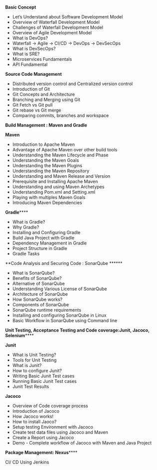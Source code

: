**Basic Concept**
* Let’s Understand about Software Development Model
* Overview of Waterfall Development Model
* Challenges of Waterfall Development Model
* Overview of Agile Development Model
* What is DevOps?
* Waterfall -> Agile -> CI/CD -> DevOps -> DevSecOps
* What is DevSecOps?
* What is SRE?
* Microservices Fundamentals
* API Fundamental

****Source Code Management****
* Distributed version control and Centralized version control
* Introduction of Git
* Git Concepts and Architecture
* Branching and Merging using Git
* Git Fetch vs Git pull
* Git rebase vs Git merge
* Comparing commits, branches and workspace

****Build Management : Maven and Gradle****

****Maven****

* Introduction to Apache Maven
* Advantage of Apache Maven over other build tools
* Understanding the Maven Lifecycle and Phase
* Understanding the Maven Goals
* Understanding the Maven Plugins
* Understanding the Maven Repository
* Understanding and Maven Release and Version
* Prerequisite and Installing Apache Maven
* Understanding and using Maven Archetypes
* Understanding Pom.xml and Setting.xml
* Playing with multiples Maven Goals
* Introducing Maven Dependencies

**Gradle******

* What is Gradle?
* Why Gradle?
* Installing and Configuring Gradle
* Build Java Project with Gradle
* Dependency Management in Gradle
* Project Structure in Gradle
* Gradle Tasks

**Code Analysis and Securing Code : SonarQube ******

* What is SonarQube?
* Benefits of SonarQube?
* Alternative of SonarQube
* Understanding Various License of SonarQube
* Architecture of SonarQube
* How SonarQube works?
* Components of SonarQube
* SonarQube runtime requirements
* Installing and configuring SonarQube in Linux
* Basic Workflow in SonarQube using Command line

**Unit Testing, Acceptance Testing and Code coverage:Junit, Jacoco, Selenium******

**Junit**

* What is Unit Testing?
* Tools for Unit Testing
* What is Junit?
* How to configure Junit?
* Writing Basic Junit Test cases
* Running Basic Junit Test cases
* Junit Test Results

**Jacoco**

* Overview of Code coverage process
* Introduction of Jacoco
* How Jacoco works!
* How to install Jaoco?
* Setup testing Environment with Jacoco
* Create test data files using Jacoco and Maven
* Create a Report using Jacoco
* Demo - Complete workflow of Jacoco with Maven and Java Project

**Package  Management: Nexus******

CI/ CD Using Jenkins 




